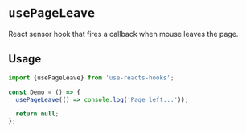 # `usePageLeave`

React sensor hook that fires a callback when mouse leaves the page.

## Usage

```jsx
import {usePageLeave} from 'use-reacts-hooks';

const Demo = () => {
  usePageLeave(() => console.log('Page left...'));

  return null;
};
```
